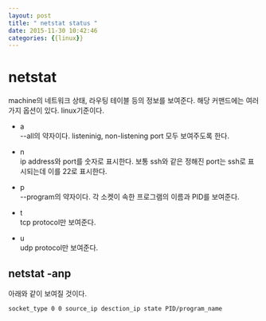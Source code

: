 ```yaml
---
layout: post
title: " netstat status "
date: 2015-11-30 10:42:46
categories: {{linux}}
---
```


# netstat
machine의 네트워크 상태, 라우팅 테이블 등의 정보를 보여준다. 해당 커맨드에는 여러가지 옵션이 있다. linux기준이다.

  - a  
  --all의 약자이다. listeninig, non-listening port 모두 보여주도록 한다. 

  - n  
ip address와 port를 숫자로 표시한다. 보통 ssh와 같은 정해진 port는 ssh로 표시되는데 이를 22로 표시한다.

  - p  
--program의 약자이다. 각 소켓이 속한 프로그램의 이름과 PID를 보여준다.

  - t   
tcp protocol만 보여준다.
  - u  
udp protocol만 보여준다.



## netstat -anp
아래와 같이 보여질 것이다.  

```bash
socket_type 0 0 source_ip desction_ip state PID/program_name
```
